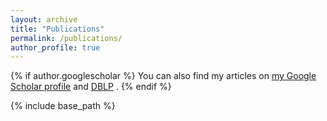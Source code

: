 ```yaml
---
layout: archive
title: "Publications"
permalink: /publications/
author_profile: true
---
```


{% if author.googlescholar %}
  You can also find my articles on <u><a href="{{author.googlescholar}}">my Google Scholar profile</a></u> and <u><a href="{{author.dblp}}">DBLP</a></u> .
{% endif %}

{% include base_path %}



